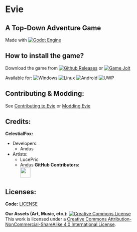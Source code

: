 # Evie
## A Top-Down Adventure Game
Made with [![Godot Engine](https://img.shields.io/badge/Godot-%23FFFFFF.svg?logo=godot-engine)](https://godotengine.org)

## How to install the game?
Download the game from [![Github Releases](https://img.shields.io/badge/Github-000000?logo=github)](https://github.com/CFoxStudio/Evie/releases) or [![Game Jolt](https://img.shields.io/badge/Game%20Jolt-000000?logo=gamejolt)](https://gamejolt.com/games/evie/922690)

Available for: ![Windows](https://img.shields.io/badge/Windows-blue) ![Linux](https://img.shields.io/badge/Linux-FCC624) ![Android](https://img.shields.io/badge/Android-3DDC84)
 ![UWP](https://img.shields.io/badge/Xbox%20(UWP)-107C10)


<!-- ![macOS](https://img.shields.io/badge/macOS-000000?logo=apple&logoColor=F0F0F0) <- Too much steps to export -->

## Contributing & Modding:
See [Contributing to Evie](https://docs.celestial-fox.com/books/contributing-to-evie) or [Modding Evie](https://docs.celestial-fox.com/books/evie-modding)

## Credits:
**CelestialFox:**
- Developers:
  - Andus
- Artists:
  - LucePric
  - Andus
**GitHub Contributors:**<br>
<a href="https://github.com/CFoxStudio/Evie/graphs/contributors"><img src="https://contrib.rocks/image?repo=CFoxStudio/Evie&max=100&columns=12" width=32px /></a>

## Licenses:
**Code:** [LICENSE](https://github.com/CFoxStudio/Evie/blob/main/LICENSE.md)

**Our Assets (Art, Music, etc.):** <a rel="license" href="http://creativecommons.org/licenses/by-nc-sa/4.0/"><img alt="Creative Commons License" style="border-width:0" src="https://licensebuttons.net/l/by-nc-sa/4.0/80x15.png" /></a>
<br/>This work is licensed under a <a rel="license" href="http://creativecommons.org/licenses/by-nc-sa/4.0/">Creative Commons Attribution-NonCommercial-ShareAlike 4.0 International License</a>.
